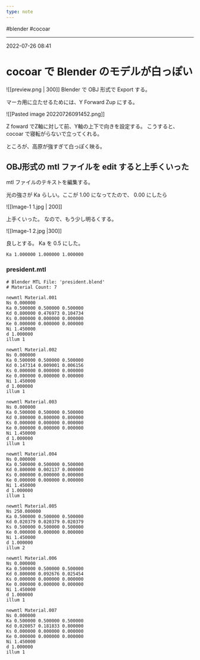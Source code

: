 ```yaml
---
type: note
---
```


#blender #cocoar

---
2022-07-26  08:41

# cocoar で Blender のモデルが白っぽい
![[preview.png | 300]]
Blender で OBJ 形式で Export する。

マーカ用に立たせるためには、Y Forward Zup にする。

![[Pasted image 20220726091452.png]]


Z foward でZ軸に対して前、Y軸の上下で向きを設定する。
こうすると、cocoar で寝転がらないで立ってくれる。

ところが、高原が強すぎて白っぽく映る。

## OBJ形式の mtl ファイルを edit すると上手くいった

mtl ファイルのテキストを編集する。

光の強さが Ka らしい。ここが 1.00 になってたので、 0.00 にしたら

![[Image-1 1.jpg | 200]]

上手くいった。
なので、もう少し明るくする。

![[Image-1 2.jpg |300]]

良しとする。
Ka を 0.5 にした。
```
Ka 1.000000 1.000000 1.000000
```

### president.mtl

```
# Blender MTL File: 'president.blend'
# Material Count: 7

newmtl Material.001
Ns 0.000000
Ka 0.500000 0.500000 0.500000
Kd 0.800000 0.476973 0.104734
Ks 0.000000 0.000000 0.000000
Ke 0.000000 0.000000 0.000000
Ni 1.450000
d 1.000000
illum 1

newmtl Material.002
Ns 0.000000
Ka 0.500000 0.500000 0.500000
Kd 0.147314 0.009001 0.006156
Ks 0.000000 0.000000 0.000000
Ke 0.000000 0.000000 0.000000
Ni 1.450000
d 1.000000
illum 1

newmtl Material.003
Ns 0.000000
Ka 0.500000 0.500000 0.500000
Kd 0.800000 0.800000 0.800000
Ks 0.000000 0.000000 0.000000
Ke 0.000000 0.000000 0.000000
Ni 1.450000
d 1.000000
illum 1

newmtl Material.004
Ns 0.000000
Ka 0.500000 0.500000 0.500000
Kd 0.800000 0.002137 0.000000
Ks 0.000000 0.000000 0.000000
Ke 0.000000 0.000000 0.000000
Ni 1.450000
d 1.000000
illum 1

newmtl Material.005
Ns 250.000000
Ka 0.500000 0.500000 0.500000
Kd 0.020379 0.020379 0.020379
Ks 0.500000 0.500000 0.500000
Ke 0.000000 0.000000 0.000000
Ni 1.450000
d 1.000000
illum 2

newmtl Material.006
Ns 0.000000
Ka 0.500000 0.500000 0.500000
Kd 0.800000 0.092676 0.025454
Ks 0.000000 0.000000 0.000000
Ke 0.000000 0.000000 0.000000
Ni 1.450000
d 1.000000
illum 1

newmtl Material.007
Ns 0.000000
Ka 0.500000 0.500000 0.500000
Kd 0.020057 0.181833 0.800000
Ks 0.000000 0.000000 0.000000
Ke 0.000000 0.000000 0.000000
Ni 1.450000
d 1.000000
illum 1

```